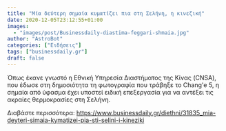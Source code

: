 ```yaml
---
title: "Μία δεύτερη σημαία κυματίζει πια στη Σελήνη, η κινεζική"
date: 2020-12-05T23:12:55+01:00
images:
  - "images/post/Businessdaily-diastima-feggari-shmaia.jpg"
author: "AstroBot"
categories: ["Ειδήσεις"]
tags: ["businessdaily.gr"]
draft: false
---
```


Όπως έκανε γνωστό η Εθνική Υπηρεσία Διαστήματος της Κίνας (CNSA), που έδωσε στη δημοσιότητα τη φωτογραφία που τράβηξε το Chang'e 5, η σημαία από ύφασμα έχει υποστεί ειδική επεξεργασία για να αντέξει τις ακραίες θερμοκρασίες στη Σελήνη.

Διαβάστε περισσότερα: https://www.businessdaily.gr/diethni/31835_mia-deyteri-simaia-kymatizei-pia-sti-selini-i-kineziki
